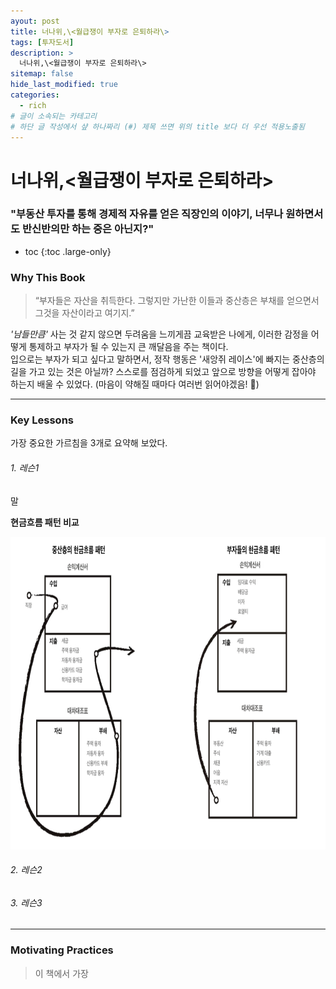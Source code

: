 ```yaml
---
ayout: post
title: 너나위,\<월급쟁이 부자로 은퇴하라\> 
tags: [투자도서]
description: >
  너나위,\<월급쟁이 부자로 은퇴하라\> 
sitemap: false
hide_last_modified: true
categories:
  - rich
# 글이 소속되는 카테고리  
# 하단 글 작성에서 샾 하나짜리 (#) 제목 쓰면 위의 title 보다 더 우선 적용노출됨  
---
```


# 너나위,\<월급쟁이 부자로 은퇴하라\>  

### "부동산 투자를 통해 경제적 자유를 얻은 직장인의 이야기, 너무나 원하면서도 반신반의만 하는 중은 아닌지?"

* toc
{:toc .large-only}

### Why This Book
>“부자들은 자산을 취득한다. 그렇지만 가난한 이들과 중산층은 부채를 얻으면서 그것을 자산이라고 여기지.”

*'남들만큼'* 사는 것 같지 않으면 두려움을 느끼게끔 교육받은 나에게, 이러한 감정을 어떻게 통제하고 부자가 될 수 있는지 큰 깨달음을 주는 책이다.  
입으로는 부자가 되고 싶다고 말하면서, 정작 행동은 '새앙쥐 레이스'에 빠지는 중산층의 길을 가고 있는 것은 아닐까? 스스로를 점검하게 되었고 앞으로 방향을 어떻게 잡아야 하는지 배울 수 있었다. (마음이 약해질 때마다 여러번 읽어야겠음! 🧐)

---

### Key Lessons
가장 중요한 가르침을 3개로 요약해 보았다. 

###### 1. 레슨1
말

**현금흐름 패턴 비교**
<div class="main_center">
    <div>
      <img src= "/assets/img/rich-03.png" style="width: auto; height: 500px;">
    </div>
</div>

###### 2. 레슨2

###### 3. 레슨3 

---

### Motivating Practices 
> 이 책에서 가장 

